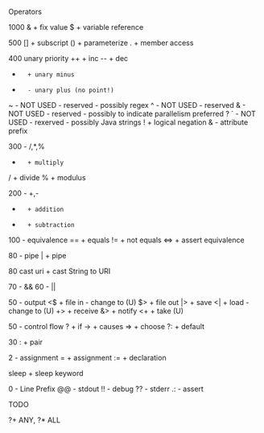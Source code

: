 Operators

1000
&      + fix value
$       + variable reference

500
[]      + subscript
()      + parameterize
.       + member access

400 unary priority
++      + inc
--      + dec
-       + unary minus
+       - unary plus (no point!)
~       - NOT USED  - reserved - possibly regex
^       - NOT USED  - reserved
&       - NOT USED  - reserved - possibly to indicate parallelism preferred ?
`       - NOT USED  - rexerved - possibly Java strings
!       + logical negation
&       - attribute prefix


300 - /,*,%
*       + multiply
/       + divide
%       + modulus 


200 - +,-
+       + addition
-       + subtraction

100 - equivalence
==      + equals
!=      + not equals
<=>     + assert equivalence



80 - pipe
|       + pipe

80 cast
uri     + cast String to URI

70 - &&
60 - || 


50 - output
<$      + file in - change to (U)
$>      + file out
|>      + save
<|      + load - change to (U)
+>      + receive
&>      + notify
<+      + take  (U)

50 - control flow
?       + if
->      + causes
=>     + choose
?:      + default


30
:       + pair

2 - assignment
=       + assignment
:=      + declaration

sleep   + sleep keyword


0 - Line Prefix
@@  - stdout
!! - debug
?? - stderr
.: - assert

TODO

?+ ANY, ?* ALL
